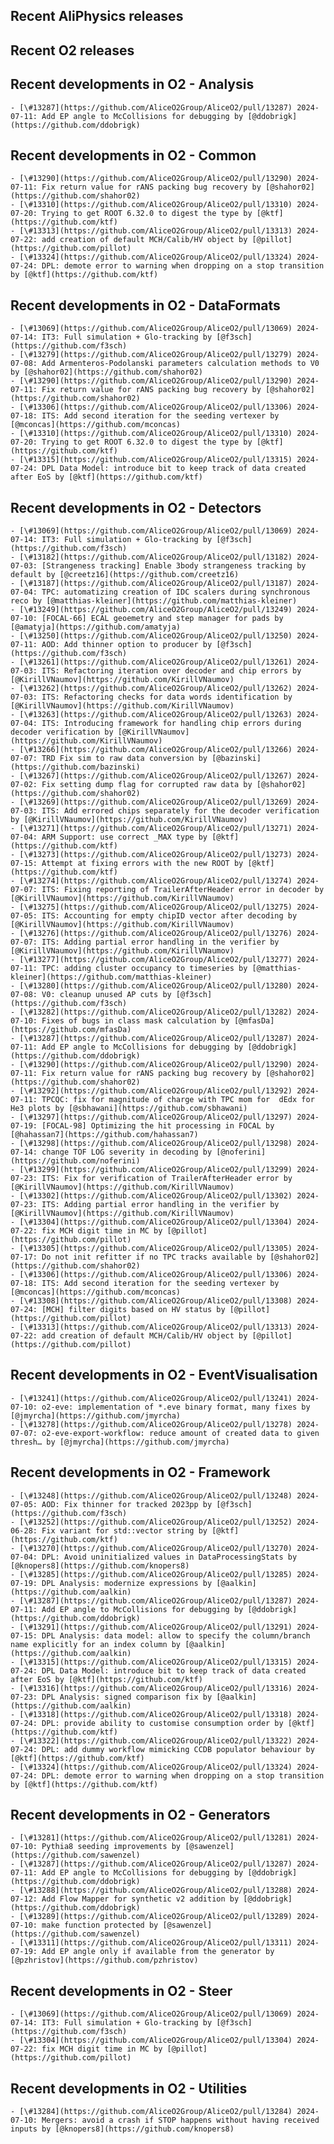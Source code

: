 ## Recent AliPhysics releases
## Recent O2 releases
## Recent developments in O2 - Analysis
	- [\#13287](https://github.com/AliceO2Group/AliceO2/pull/13287) 2024-07-11: Add EP angle to McCollisions for debugging by [@ddobrigk](https://github.com/ddobrigk)
## Recent developments in O2 - Common
	- [\#13290](https://github.com/AliceO2Group/AliceO2/pull/13290) 2024-07-11: Fix return value for rANS packing bug recovery by [@shahor02](https://github.com/shahor02)
	- [\#13310](https://github.com/AliceO2Group/AliceO2/pull/13310) 2024-07-20: Trying to get ROOT 6.32.0 to digest the type by [@ktf](https://github.com/ktf)
	- [\#13313](https://github.com/AliceO2Group/AliceO2/pull/13313) 2024-07-22: add creation of default MCH/Calib/HV object by [@pillot](https://github.com/pillot)
	- [\#13324](https://github.com/AliceO2Group/AliceO2/pull/13324) 2024-07-24: DPL: demote error to warning when dropping on a stop transition by [@ktf](https://github.com/ktf)
## Recent developments in O2 - DataFormats
	- [\#13069](https://github.com/AliceO2Group/AliceO2/pull/13069) 2024-07-14: IT3: Full simulation + Glo-tracking by [@f3sch](https://github.com/f3sch)
	- [\#13279](https://github.com/AliceO2Group/AliceO2/pull/13279) 2024-07-08: Add Armenteros-Podolanski parameters calculation methods to V0 by [@shahor02](https://github.com/shahor02)
	- [\#13290](https://github.com/AliceO2Group/AliceO2/pull/13290) 2024-07-11: Fix return value for rANS packing bug recovery by [@shahor02](https://github.com/shahor02)
	- [\#13306](https://github.com/AliceO2Group/AliceO2/pull/13306) 2024-07-18: ITS: Add second iteration for the seeding vertexer by [@mconcas](https://github.com/mconcas)
	- [\#13310](https://github.com/AliceO2Group/AliceO2/pull/13310) 2024-07-20: Trying to get ROOT 6.32.0 to digest the type by [@ktf](https://github.com/ktf)
	- [\#13315](https://github.com/AliceO2Group/AliceO2/pull/13315) 2024-07-24: DPL Data Model: introduce bit to keep track of data created after EoS by [@ktf](https://github.com/ktf)
## Recent developments in O2 - Detectors
	- [\#13069](https://github.com/AliceO2Group/AliceO2/pull/13069) 2024-07-14: IT3: Full simulation + Glo-tracking by [@f3sch](https://github.com/f3sch)
	- [\#13182](https://github.com/AliceO2Group/AliceO2/pull/13182) 2024-07-03: [Strangeness tracking] Enable 3body strangeness tracking by default by [@creetz16](https://github.com/creetz16)
	- [\#13187](https://github.com/AliceO2Group/AliceO2/pull/13187) 2024-07-04: TPC: automatizing creation of IDC scalers during synchronous reco by [@matthias-kleiner](https://github.com/matthias-kleiner)
	- [\#13249](https://github.com/AliceO2Group/AliceO2/pull/13249) 2024-07-10: [FOCAL-66] ECAL geoemetry and step manager for pads by [@amatyja](https://github.com/amatyja)
	- [\#13250](https://github.com/AliceO2Group/AliceO2/pull/13250) 2024-07-11: AOD: Add thinner option to producer by [@f3sch](https://github.com/f3sch)
	- [\#13261](https://github.com/AliceO2Group/AliceO2/pull/13261) 2024-07-03: ITS: Refactoring iteration over decoder and chip errors by [@KirillVNaumov](https://github.com/KirillVNaumov)
	- [\#13262](https://github.com/AliceO2Group/AliceO2/pull/13262) 2024-07-03: ITS: Refactoring checks for data words identification by [@KirillVNaumov](https://github.com/KirillVNaumov)
	- [\#13263](https://github.com/AliceO2Group/AliceO2/pull/13263) 2024-07-04: ITS: Introducing framework for handling chip errors during decoder verification by [@KirillVNaumov](https://github.com/KirillVNaumov)
	- [\#13266](https://github.com/AliceO2Group/AliceO2/pull/13266) 2024-07-07: TRD Fix sim to raw data conversion by [@bazinski](https://github.com/bazinski)
	- [\#13267](https://github.com/AliceO2Group/AliceO2/pull/13267) 2024-07-02: Fix setting dump flag for corrupted raw data by [@shahor02](https://github.com/shahor02)
	- [\#13269](https://github.com/AliceO2Group/AliceO2/pull/13269) 2024-07-03: ITS: Add errored chips separately for the decoder verification by [@KirillVNaumov](https://github.com/KirillVNaumov)
	- [\#13271](https://github.com/AliceO2Group/AliceO2/pull/13271) 2024-07-04: ARM Support: use correct _MAX type by [@ktf](https://github.com/ktf)
	- [\#13273](https://github.com/AliceO2Group/AliceO2/pull/13273) 2024-07-15: Attempt at fixing errors with the new ROOT by [@ktf](https://github.com/ktf)
	- [\#13274](https://github.com/AliceO2Group/AliceO2/pull/13274) 2024-07-07: ITS: Fixing reporting of TrailerAfterHeader error in decoder by [@KirillVNaumov](https://github.com/KirillVNaumov)
	- [\#13275](https://github.com/AliceO2Group/AliceO2/pull/13275) 2024-07-05: ITS: Accounting for empty chipID vector after decoding by [@KirillVNaumov](https://github.com/KirillVNaumov)
	- [\#13276](https://github.com/AliceO2Group/AliceO2/pull/13276) 2024-07-07: ITS: Adding partial error handling in the verifier by [@KirillVNaumov](https://github.com/KirillVNaumov)
	- [\#13277](https://github.com/AliceO2Group/AliceO2/pull/13277) 2024-07-11: TPC: adding cluster occupancy to timeseries by [@matthias-kleiner](https://github.com/matthias-kleiner)
	- [\#13280](https://github.com/AliceO2Group/AliceO2/pull/13280) 2024-07-08: V0: cleanup unused AP cuts by [@f3sch](https://github.com/f3sch)
	- [\#13282](https://github.com/AliceO2Group/AliceO2/pull/13282) 2024-07-10: Fixes of bugs in class mask calculation by [@mfasDa](https://github.com/mfasDa)
	- [\#13287](https://github.com/AliceO2Group/AliceO2/pull/13287) 2024-07-11: Add EP angle to McCollisions for debugging by [@ddobrigk](https://github.com/ddobrigk)
	- [\#13290](https://github.com/AliceO2Group/AliceO2/pull/13290) 2024-07-11: Fix return value for rANS packing bug recovery by [@shahor02](https://github.com/shahor02)
	- [\#13292](https://github.com/AliceO2Group/AliceO2/pull/13292) 2024-07-11: TPCQC: fix for magnitude of charge with TPC mom for  dEdx for He3 plots by [@sbhawani](https://github.com/sbhawani)
	- [\#13297](https://github.com/AliceO2Group/AliceO2/pull/13297) 2024-07-19: [FOCAL-98] Optimizing the hit processing in FOCAL by [@hahassan7](https://github.com/hahassan7)
	- [\#13298](https://github.com/AliceO2Group/AliceO2/pull/13298) 2024-07-14: change TOF LOG severity in decoding by [@noferini](https://github.com/noferini)
	- [\#13299](https://github.com/AliceO2Group/AliceO2/pull/13299) 2024-07-23: ITS: Fix for verification of TrailerAfterHeader error by [@KirillVNaumov](https://github.com/KirillVNaumov)
	- [\#13302](https://github.com/AliceO2Group/AliceO2/pull/13302) 2024-07-23: ITS: Adding partial error handling in the verifier by [@KirillVNaumov](https://github.com/KirillVNaumov)
	- [\#13304](https://github.com/AliceO2Group/AliceO2/pull/13304) 2024-07-22: fix MCH digit time in MC by [@pillot](https://github.com/pillot)
	- [\#13305](https://github.com/AliceO2Group/AliceO2/pull/13305) 2024-07-17: Do not init refitter if no TPC tracks available by [@shahor02](https://github.com/shahor02)
	- [\#13306](https://github.com/AliceO2Group/AliceO2/pull/13306) 2024-07-18: ITS: Add second iteration for the seeding vertexer by [@mconcas](https://github.com/mconcas)
	- [\#13308](https://github.com/AliceO2Group/AliceO2/pull/13308) 2024-07-24: [MCH] filter digits based on HV status by [@pillot](https://github.com/pillot)
	- [\#13313](https://github.com/AliceO2Group/AliceO2/pull/13313) 2024-07-22: add creation of default MCH/Calib/HV object by [@pillot](https://github.com/pillot)
## Recent developments in O2 - EventVisualisation
	- [\#13241](https://github.com/AliceO2Group/AliceO2/pull/13241) 2024-07-10: o2-eve: implementation of *.eve binary format, many fixes by [@jmyrcha](https://github.com/jmyrcha)
	- [\#13278](https://github.com/AliceO2Group/AliceO2/pull/13278) 2024-07-07: o2-eve-export-workflow: reduce amount of created data to given thresh… by [@jmyrcha](https://github.com/jmyrcha)
## Recent developments in O2 - Framework
	- [\#13248](https://github.com/AliceO2Group/AliceO2/pull/13248) 2024-07-05: AOD: Fix thinner for tracked 2023pp by [@f3sch](https://github.com/f3sch)
	- [\#13252](https://github.com/AliceO2Group/AliceO2/pull/13252) 2024-06-28: Fix variant for std::vector string by [@ktf](https://github.com/ktf)
	- [\#13270](https://github.com/AliceO2Group/AliceO2/pull/13270) 2024-07-04: DPL: Avoid uninitialized values in DataProcessingStats by [@knopers8](https://github.com/knopers8)
	- [\#13285](https://github.com/AliceO2Group/AliceO2/pull/13285) 2024-07-19: DPL Analysis: modernize expressions by [@aalkin](https://github.com/aalkin)
	- [\#13287](https://github.com/AliceO2Group/AliceO2/pull/13287) 2024-07-11: Add EP angle to McCollisions for debugging by [@ddobrigk](https://github.com/ddobrigk)
	- [\#13291](https://github.com/AliceO2Group/AliceO2/pull/13291) 2024-07-15: DPL Analysis: data model: allow to specify the column/branch name explicitly for an index column by [@aalkin](https://github.com/aalkin)
	- [\#13315](https://github.com/AliceO2Group/AliceO2/pull/13315) 2024-07-24: DPL Data Model: introduce bit to keep track of data created after EoS by [@ktf](https://github.com/ktf)
	- [\#13316](https://github.com/AliceO2Group/AliceO2/pull/13316) 2024-07-23: DPL Analysis: signed comparison fix by [@aalkin](https://github.com/aalkin)
	- [\#13318](https://github.com/AliceO2Group/AliceO2/pull/13318) 2024-07-24: DPL: provide ability to customise consumption order by [@ktf](https://github.com/ktf)
	- [\#13322](https://github.com/AliceO2Group/AliceO2/pull/13322) 2024-07-24: DPL: add dummy workflow mimicking CCDB populator behaviour by [@ktf](https://github.com/ktf)
	- [\#13324](https://github.com/AliceO2Group/AliceO2/pull/13324) 2024-07-24: DPL: demote error to warning when dropping on a stop transition by [@ktf](https://github.com/ktf)
## Recent developments in O2 - Generators
	- [\#13281](https://github.com/AliceO2Group/AliceO2/pull/13281) 2024-07-10: Pythia8 seeding improvements by [@sawenzel](https://github.com/sawenzel)
	- [\#13287](https://github.com/AliceO2Group/AliceO2/pull/13287) 2024-07-11: Add EP angle to McCollisions for debugging by [@ddobrigk](https://github.com/ddobrigk)
	- [\#13288](https://github.com/AliceO2Group/AliceO2/pull/13288) 2024-07-12: Add Flow Mapper for synthetic v2 addition by [@ddobrigk](https://github.com/ddobrigk)
	- [\#13289](https://github.com/AliceO2Group/AliceO2/pull/13289) 2024-07-10: make function protected by [@sawenzel](https://github.com/sawenzel)
	- [\#13311](https://github.com/AliceO2Group/AliceO2/pull/13311) 2024-07-19: Add EP angle only if available from the generator by [@pzhristov](https://github.com/pzhristov)
## Recent developments in O2 - Steer
	- [\#13069](https://github.com/AliceO2Group/AliceO2/pull/13069) 2024-07-14: IT3: Full simulation + Glo-tracking by [@f3sch](https://github.com/f3sch)
	- [\#13304](https://github.com/AliceO2Group/AliceO2/pull/13304) 2024-07-22: fix MCH digit time in MC by [@pillot](https://github.com/pillot)
## Recent developments in O2 - Utilities
	- [\#13284](https://github.com/AliceO2Group/AliceO2/pull/13284) 2024-07-10: Mergers: avoid a crash if STOP happens without having received inputs by [@knopers8](https://github.com/knopers8)

